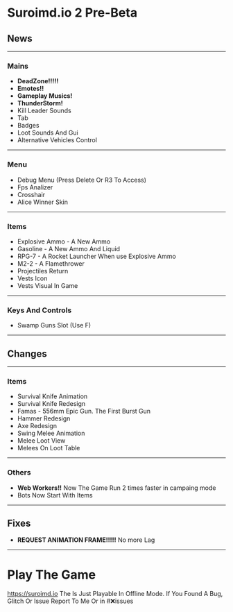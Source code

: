 # Suroimd.io 2 Pre-Beta
## News
__                                                                                                      __
### Mains
* **DeadZone!!!!!**
* **Emotes!!**
* **Gameplay Musics!**
* **ThunderStorm!**
* Kill Leader Sounds
* Tab
* Badges
* Loot Sounds And Gui
* Alternative Vehicles Control
__                                                                                                      __
### Menu
* Debug Menu (Press Delete Or R3 To Access)
* Fps Analizer
* Crosshair
* Alice Winner Skin
__                                                                                                      __
### Items
* Explosive Ammo - A New Ammo
* Gasoline - A New Ammo And Liquid
* RPG-7 - A Rocket Launcher When use Explosive Ammo
* M2-2 - A Flamethrower
* Projectiles Return
* Vests Icon
* Vests Visual In Game
__                                                                                                      __
### Keys And Controls
* Swamp Guns Slot (Use F)
__                                                                                                      __
## Changes
__                                                                                                      __
### Items
* Survival Knife Animation
* Survival Knife Redesign
* Famas - 556mm Epic Gun. The First Burst Gun
* Hammer Redesign
* Axe Redesign
* Swing Melee Animation
* Melee Loot View
* Melees On Loot Table
__                                                                                                      __
### Others
* **Web Workers!!** Now The Game Run 2 times faster in campaing mode
* Bots Now Start With Items
__                                                                                                      __
## Fixes
* **REQUEST ANIMATION FRAME!!!!!** No more Lag
__                                                                                                      __
# Play The Game
https://suroimd.io
The Is Just Playable In Offline Mode.
If You Found A Bug, Glitch Or Issue Report To Me Or in #❌issues
